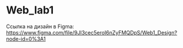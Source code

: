 # Web_lab1

Ссылка на дизайн в Figma: https://www.figma.com/file/9Jl3cec5eroI6nZyFMQDpS/Web1_Design?node-id=0%3A1
